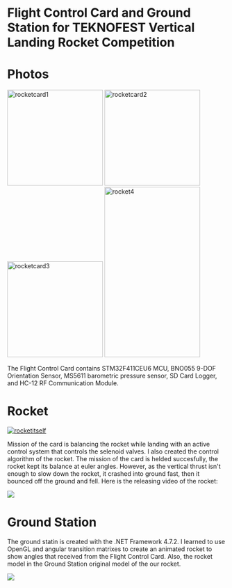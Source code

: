 # Flight Control Card and Ground Station for TEKNOFEST Vertical Landing Rocket Competition
# Photos
<p align="left">
<a href="https://ibb.co/nMfGCwV"><img src="https://i.ibb.co/B2jpNf7/rocketcard1.jpg" alt="rocketcard1" border="0" width = 220></a>
<a href="https://ibb.co/NFdY5dK"><img src="https://i.ibb.co/MgxNrx7/rocketcard2.jpg" alt="rocketcard2" border="0" width = 220></a>
<a href="https://ibb.co/D8X11Py"><img src="https://i.ibb.co/vQ5ccCG/rocketcard3.jpg" alt="rocketcard3" border="0" width = 220></a>
<a href="https://ibb.co/8cNg6hz"><img src="https://i.ibb.co/74jt29g/rocket4.jpg" alt="rocket4" border="0" width = 220 height = 391></a>
</p>

The Flight Control Card contains STM32F411CEU6 MCU, BNO055 9-DOF Orientation Sensor, MS5611 barometric pressure sensor, SD Card Logger, and HC-12 RF Communication Module.

# Rocket
<a href="https://ibb.co/R7ZcR9y"><img src="https://i.ibb.co/0Q8rHct/rocketitself.jpg" alt="rocketitself" border="0"></a>

Mission of the card is balancing the rocket while landing with an active control system that controls the selenoid valves. I also created the control algorithm of the rocket. The mission of the card is helded succesfully, the rocket kept its balance at euler angles. However, as the vertical thrust isn't enough to slow down the rocket, it crashed into ground fast, then it bounced off the ground and fell. Here is the releasing video of the rocket:

<img src="https://github.com/AlihealGit/AlicanUcarPortfolio/blob/main/rocketvideo.gif">

# Ground Station

The ground statin is created with the .NET Framework 4.7.2. I learned to use OpenGL and angular transition matrixes to create an animated rocket to show angles that received from the Flight Control Card. Also, the rocket model in the Ground Station original model of the our rocket.

<img src="https://github.com/AlihealGit/AlicanUcarPortfolio/blob/main/GST.gif">
